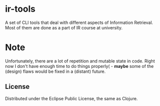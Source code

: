 # ir-tools

A set of CLI tools that deal with different aspects of Information
Retrieval. Most of them are done as a part of IR course at university.

# Note

Unfortunately, there are a lot of repetition and mutable state in code. Right
now I don't have enough time to do things properly( - **maybe** some of the
(design) flaws would be fixed in a (distant) future.

## License

Distributed under the Eclipse Public License, the same as Clojure.
